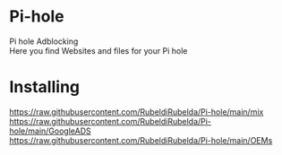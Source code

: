 # Pi-hole
Pi hole Adblocking  
Here you find Websites and files for your Pi hole


# Installing

https://raw.githubusercontent.com/RubeldiRubelda/Pi-hole/main/mix
https://raw.githubusercontent.com/RubeldiRubelda/Pi-hole/main/GoogleADS
https://raw.githubusercontent.com/RubeldiRubelda/Pi-hole/main/OEMs
